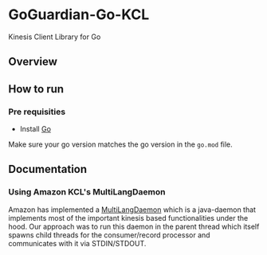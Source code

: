 # GoGuardian-Go-KCL
Kinesis Client Library for Go

## Overview

## How to run

### Pre requisities

- Install [Go](https://golang.org/)

Make sure your go version matches the go version in the `go.mod` file.

## Documentation

### Using Amazon KCL's MultiLangDaemon
Amazon has implemented a [MultiLangDaemon](https://github.com/awslabs/amazon-kinesis-client/tree/master/amazon-kinesis-client-multilang) which is a java-daemon that implements most of the important kinesis based functionalities under the hood. Our approach was to run this daemon in the parent thread which itself spawns child threads for the consumer/record processor and communicates with it via STDIN/STDOUT.
